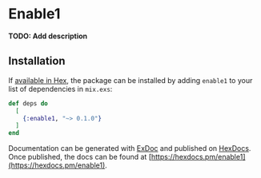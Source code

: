 # Enable1

**TODO: Add description**

## Installation

If [available in Hex](https://hex.pm/docs/publish), the package can be installed
by adding `enable1` to your list of dependencies in `mix.exs`:

```elixir
def deps do
  [
    {:enable1, "~> 0.1.0"}
  ]
end
```

Documentation can be generated with [ExDoc](https://github.com/elixir-lang/ex_doc)
and published on [HexDocs](https://hexdocs.pm). Once published, the docs can
be found at [https://hexdocs.pm/enable1](https://hexdocs.pm/enable1).

